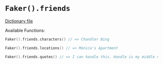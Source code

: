 # `Faker().friends`

[Dictionary file](../src/main/resources/locales/en/friends.yml)

Available Functions:  
```kotlin
Faker().friends.characters() // => Chandler Bing

Faker().friends.locations() // => Monica's Apartment

Faker().friends.quotes() // => I can handle this. Handle is my middle name. Actually, handle is the middle of my first name.
```
